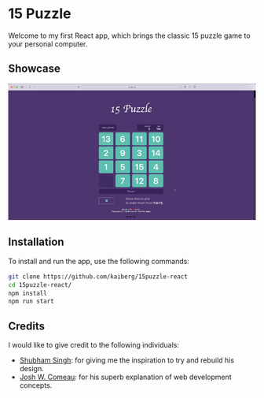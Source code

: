 # 15 Puzzle

Welcome to my first React app, which brings the classic 15 puzzle game to your personal computer.

## Showcase
![Gameplay](/img/showcase.gif)

## Installation
To install and run the app, use the following commands:
```bash
git clone https://github.com/kaiberg/15puzzle-react
cd 15puzzle-react/
npm install
npm run start
```

## Credits 
I would like to give credit to the following individuals:
- [Shubham Singh](https://github.com/imshubhamsingh/15-puzzle/): for giving me the inspiration to try and rebuild his design.
- [Josh W. Comeau](https://www.joshwcomeau.com/): for his superb explanation of web development concepts.